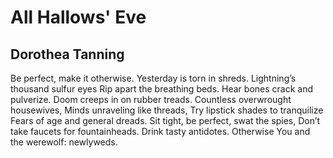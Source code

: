# All Hallows' Eve
## Dorothea Tanning
Be perfect, make it otherwise.
Yesterday is torn in shreds.
Lightning’s thousand sulfur eyes
Rip apart the breathing beds.
Hear bones crack and pulverize.
Doom creeps in on rubber treads.
Countless overwrought housewives,
Minds unraveling like threads,
Try lipstick shades to tranquilize
Fears of age and general dreads.
Sit tight, be perfect, swat the spies,
Don’t take faucets for fountainheads.
Drink tasty antidotes. Otherwise
You and the werewolf: newlyweds.